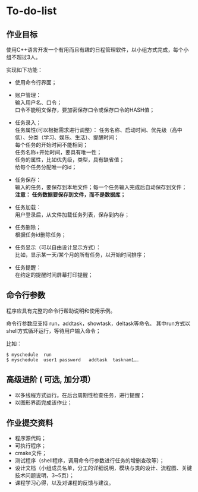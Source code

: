 # To-do-list
## 作业目标
 使用C++语言开发一个有用而且有趣的日程管理软件，以小组方式完成，每个小组不超过3人。

实现如下功能：

 + 使用命令行界面；
 + 账户管理：
<br>输入用户名、口令；
<br>口令不能明文保存，要加密保存口令或保存口令的HASH值；

+ 任务录入；
<br>任务属性(可以根据需求进行调整）： 任务名称、启动时间、优先级（高中低）、分类（学习、娱乐、生活）、提醒时间；
<br>每个任务的开始时间不能相同；
<br>任务名称+开始时间，要具有唯一性；
<br>任务的属性，比如优先级，类型，具有缺省值；
<br>给每个任务分配唯一的id；

+ 任务保存：
<br>输入的任务，要保存到本地文件；每一个任务输入完成后自动保存到文件；
<br>**注意： 任务数据要保存到文件，而不是数据库；**

+ 任务加载：
<br>用户登录后，从文件加载任务列表，保存到内存；

+ 任务删除；
<br>根据任务id删除任务；

+ 任务显示（可以自由设计显示方式）：
<br>比如，显示某一天/某个月的所有任务，以开始时间排序；

+ 任务提醒：
<br>在约定的提醒时间屏幕打印提醒；

 

## 命令行参数
程序应具有完整的命令行帮助说明和使用示例。

命令行参数应支持 run，addtask，showtask，deltask等命令。 其中run方式以shell方式循环运行，等待用户输入命令；

比如：

```
$ myschedule  run     
$ myschedule  user1 password   addtask  tasknam1….
```
 

## 高级进阶 ( 可选, 加分项）
+ 以多线程方式运行。在后台周期性检查任务，进行提醒；
+ 以图形界面完成该作业；
 

## 作业提交资料
+ 程序源代码；
+ 可执行程序；
+ cmake文件；
+ 测试程序（shell程序，调用命令行参数进行任务的增删查改等）；
+ 设计文档（小组成员名单，分工的详细说明，模块与类的设计、流程图、关键技术问题说明，3~5页）；
+ 课程学习心得，以及对课程的反馈与建议。 
